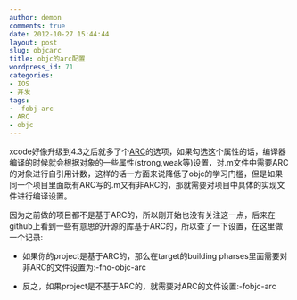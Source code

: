 ```yaml
---
author: demon
comments: true
date: 2012-10-27 15:44:44
layout: post
slug: objcarc
title: objc的arc配置
wordpress_id: 71
categories:
- IOS
- 开发
tags:
- -fobj-arc
- ARC
- objc
---
```


xcode好像升级到4.3之后就多了个[ARC](http://clang.llvm.org/docs/AutomaticReferenceCounting.html)的选项，如果勾选这个属性的话，编译器编译的时候就会根据对象的一些属性(strong,weak等)设置，对.m文件中需要ARC的对象进行自引用计数，这样的话一方面来说降低了objc的学习门槛，但是如果同一个项目里面既有ARC写的.m又有非ARC的，那就需要对项目中具体的实现文件进行编译设置。

因为之前做的项目都不是基于ARC的，所以刚开始也没有关注这一点，后来在github上看到一些有意思的开源的库基于ARC的，所以查了一下设置，在这里做一个记录:



	
  * 如果你的project是基于ARC的，那么在target的building pharses里面需要对非ARC的文件设置为:-fno-objc-arc

	
  * 反之，如果project是不基于ARC的，就需要对ARC的文件设置:-fobjc-arc


